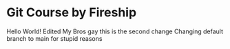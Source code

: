 # Git Course by Fireship

Hello World!
Edited My Bros gay
this is the second change
Changing default branch to main for stupid reasons